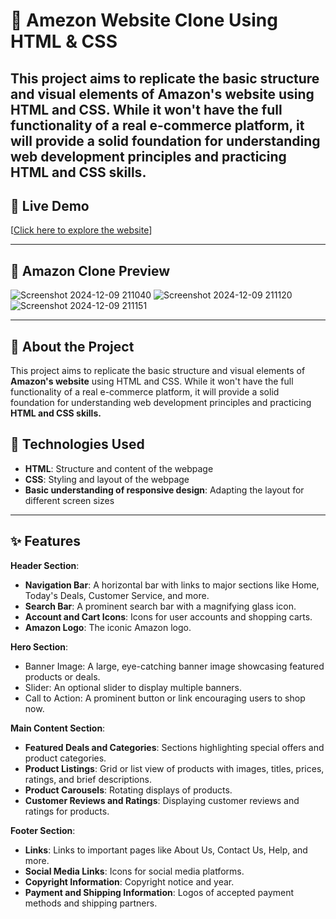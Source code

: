 # 🌟 Amezon Website Clone Using HTML & CSS

This project aims to replicate the basic structure and visual elements of **Amazon's website** using HTML and CSS. While it won't have the full functionality of a real e-commerce platform, it will provide a solid foundation for understanding web development principles and practicing HTML and CSS skills.
---

## 🔗 Live Demo  
[[Click here to explore the website](https://amazon-web-clone-liard.vercel.app/)] 

---


## 🚀 Amazon Clone Preview 
![Screenshot 2024-12-09 211040](https://github.com/user-attachments/assets/ef35adae-dc2a-4744-bd3b-d36d93ac7480)
![Screenshot 2024-12-09 211120](https://github.com/user-attachments/assets/61719df4-d02d-4bf6-a959-198b8b0d87b1)
![Screenshot 2024-12-09 211151](https://github.com/user-attachments/assets/e1618f42-0a74-4ee6-b85e-3d6a0feac7d7)

---
## 📜 About the Project  
This project aims to replicate the basic structure and visual elements of **Amazon's website** using HTML and CSS. While it won't have the full functionality of a real e-commerce platform, it will provide a solid foundation for understanding web development principles and practicing **HTML and CSS skills.**

## 🚀 Technologies Used  

- **HTML**: Structure and content of the webpage
- **CSS**: Styling and layout of the webpage
- **Basic understanding of responsive design**: Adapting the layout for different screen sizes

---

## ✨ Features  

**Header Section**:
- **Navigation Bar**: A horizontal bar with links to major sections like Home, Today's Deals, Customer Service, and more.
- **Search Bar**: A prominent search bar with a magnifying glass icon.
- **Account and Cart Icons**: Icons for user accounts and shopping carts.
- **Amazon Logo**: The iconic Amazon logo.

**Hero Section**:
- Banner Image: A large, eye-catching banner image showcasing featured products or deals.
- Slider: An optional slider to display multiple banners.
- Call to Action: A prominent button or link encouraging users to shop now.
  
**Main Content Section**:
- **Featured Deals and Categories**: Sections highlighting special offers and product categories.
- **Product Listings**: Grid or list view of products with images, titles, prices, ratings, and brief descriptions.
- **Product Carousels**: Rotating displays of products.
- **Customer Reviews and Ratings**: Displaying customer reviews and ratings for products.

**Footer Section**:
- **Links**: Links to important pages like About Us, Contact Us, Help, and more.
- **Social Media Links**: Icons for social media platforms.
- **Copyright Information**: Copyright notice and year.
- **Payment and Shipping Information**: Logos of accepted payment methods and shipping partners.

